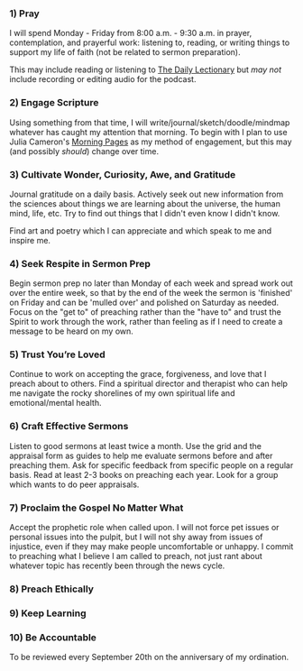 ### 1) Pray

I will spend Monday - Friday from 8:00 a.m. - 9:30 a.m. in prayer, contemplation, and prayerful work: listening to, reading, or writing things to support my life of faith (not be related to sermon preparation).

This may include reading or listening to [The Daily Lectionary](https://thedailylectionary.com) but _may not_ include recording or editing audio for the podcast.

### 2) Engage Scripture

Using something from that time, I will write/journal/sketch/doodle/mindmap whatever has caught my attention that morning. To begin with I plan to use Julia Cameron's [Morning Pages](https://juliacameronlive.com/basic-tools/morning-pages/) as my method of engagement, but this may (and possibly _should_) change over time.

### 3) Cultivate Wonder, Curiosity, Awe, and Gratitude

Journal gratitude on a daily basis. Actively seek out new information from the sciences about things we are learning about the universe, the human mind, life, etc. Try to find out things that I didn't even know I didn't know.

Find art and poetry which I can appreciate and which speak to me and inspire me.

### 4) Seek Respite in Sermon Prep

Begin sermon prep no later than Monday of each week and spread work out over the entire week, so that by the end of the week the sermon is 'finished' on Friday and can be 'mulled over' and polished on Saturday as needed. Focus on the "get to" of preaching rather than the "have to" and trust the Spirit to work through the work, rather than feeling as if I need to create a message to be heard on my own.

### 5) Trust You’re Loved

Continue to work on accepting the grace, forgiveness, and love that I preach about to others. Find a spiritual director and therapist who can help me navigate the rocky shorelines of my own spiritual life and emotional/mental health.

### 6) Craft Effective Sermons

Listen to good sermons at least twice a month. Use the grid and the appraisal form as guides to help me evaluate sermons before and after preaching them. Ask for specific feedback from specific people on a regular basis. Read at least 2-3 books on preaching each year. Look for a group which wants to do peer appraisals.

### 7) Proclaim the Gospel No Matter What

Accept the prophetic role when called upon. I will not force pet issues or personal issues into the pulpit, but I will not shy away from issues of injustice, even if they may make people uncomfortable or unhappy. I commit to preaching what I believe I am called to preach, not just rant about whatever topic has recently been through the news cycle.

### 8) Preach Ethically


### 9) Keep Learning


### 10) Be Accountable



To be reviewed every September 20th on the anniversary of my ordination.

